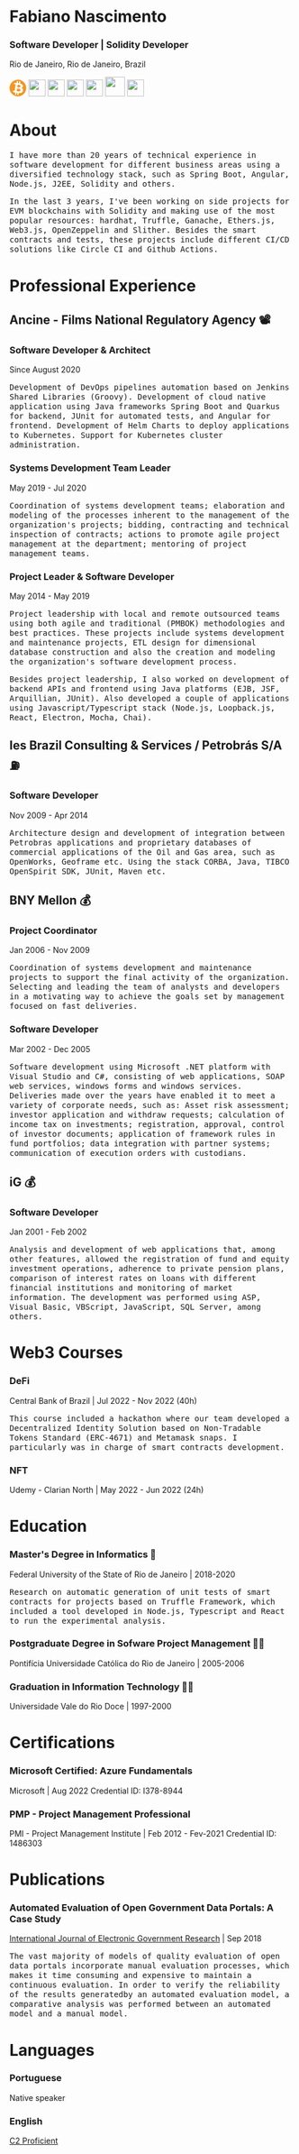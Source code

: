 Fabiano Nascimento
===
### Software Developer | Solidity Developer 
Rio de Janeiro, Rio de Janeiro, Brazil

<img src="blockchain.png" width="30" height="30" /> <img src="https://cdn.jsdelivr.net/gh/devicons/devicon/icons/solidity/solidity-original.svg" width="30" height="30" />  <img src="https://cdn.jsdelivr.net/gh/devicons/devicon/icons/nodejs/nodejs-original.svg" width="30" height="30" />  <img src="https://cdn.jsdelivr.net/gh/devicons/devicon/icons/typescript/typescript-original.svg" width="30" height="30" /> <img src="https://cdn.jsdelivr.net/gh/devicons/devicon/icons/angularjs/angularjs-original.svg" width="30" height="30" /> <img src="https://cdn.jsdelivr.net/gh/devicons/devicon/icons/kubernetes/kubernetes-plain.svg" width="35" height="35" />  <img src="https://cdn.jsdelivr.net/gh/devicons/devicon/icons/azure/azure-original.svg" width="30" height="30" />
          

# About

<samp>I have more than 20 years of technical experience in software development for different business areas using a diversified technology stack, such as Spring Boot, Angular,  Node.js, J2EE, Solidity and others.</samp>

<samp>In the last 3 years, I've been working on side projects for EVM blockchains with Solidity and making use of the most popular resources: hardhat, Truffle, Ganache, Ethers.js, Web3.js, OpenZeppelin and Slither. Besides the smart contracts and tests, these projects include different CI/CD solutions like Circle CI and Github Actions.</samp>

# Professional Experience

## Ancine - Films National Regulatory Agency 📽️

### Software Developer & Architect 
Since August 2020

<samp>Development of DevOps pipelines automation based on Jenkins Shared Libraries (Groovy). 
Development of cloud native application using Java frameworks Spring Boot and Quarkus for backend, JUnit for automated tests, and Angular for frontend. Development of Helm Charts to deploy applications to Kubernetes.
Support for Kubernetes cluster administration.</samp>

### Systems Development Team Leader
May 2019 - Jul 2020

<samp>Coordination of systems development teams; elaboration and modeling of the processes inherent to the management of the organization's projects; bidding, contracting and technical inspection of contracts; actions to promote agile project management at the department; mentoring of project management teams.</samp>

### Project Leader & Software Developer
May 2014 - May 2019

<samp>Project leadership with local and remote outsourced teams using both agile and traditional (PMBOK) methodologies and best practices. These projects include systems development and maintenance projects, ETL design for dimensional database construction and also the creation and modeling the organization's software development process.</samp>

<samp>Besides project leadership, I also worked on development of backend APIs and frontend using Java platforms (EJB, JSF, Arquillian, JUnit). Also developed a couple of applications using Javascript/Typescript stack (Node.js, Loopback.js, React, Electron, Mocha, Chai).</samp>

## Ies Brazil Consulting & Services / Petrobrás S/A ⛽

### Software Developer
Nov 2009 - Apr 2014

<samp>Architecture design and development of integration between Petrobras applications and proprietary databases of commercial applications of the Oil and Gas area, such as OpenWorks, Geoframe etc. Using the stack CORBA, Java, TIBCO OpenSpirit SDK, JUnit, Maven etc.</samp>

## BNY Mellon 💰

### Project Coordinator
Jan 2006 - Nov 2009

<samp>Coordination of systems development and maintenance projects to support the final activity of the organization. Selecting and leading the team of analysts and developers in a motivating way to achieve the goals set by management focused on fast deliveries.</samp>

### Software Developer
Mar 2002 - Dec 2005

<samp>Software development using Microsoft .NET platform with Visual Studio and C#, consisting of web applications, SOAP web services, windows forms and windows services. Deliveries made over the years have enabled it to meet a variety of corporate needs, such as: Asset risk assessment; investor application and withdraw requests; calculation of income tax on investments; registration, approval, control of investor documents; application of framework rules in fund portfolios; data integration with partner systems; communication of execution orders with custodians.</samp>

## iG 💰

### Software Developer
Jan 2001 - Feb 2002

<samp>Analysis and development of web applications that, among other features, allowed the registration of fund and equity investment operations, adherence to private pension plans, comparison of interest rates on loans with different financial institutions and monitoring of market information. The development was performed using ASP, Visual Basic, VBScript, JavaScript, SQL Server, among others.</samp>

# Web3 Courses

### DeFi
Central Bank of Brazil | Jul 2022 - Nov 2022 (40h)

<samp>This course included a hackathon where our team developed a Decentralized Identity Solution based on Non-Tradable Tokens Standard (ERC-4671) and Metamask snaps. I particularly was in charge of smart contracts development.</samp>

### NFT
Udemy - Clarian North | May 2022 - Jun 2022 (24h)


# Education

### Master's Degree in Informatics 🔬
Federal University of the State of Rio de Janeiro | 2018-2020

<samp>Research on automatic generation of unit tests of smart contracts for projects based on Truffle Framework, which included a tool developed in Node.js, Typescript and React to run the experimental analysis.</samp>

### Postgraduate Degree in Sofware Project Management 🧑‍💼
Pontifícia Universidade Católica do Rio de Janeiro | 2005-2006

### Graduation in Information Technology 🧑‍🎓
Universidade Vale do Rio Doce | 1997-2000


# Certifications

### Microsoft Certified: Azure Fundamentals
Microsoft | Aug 2022
Credential ID: I378-8944

### PMP - Project Management Professional
PMI - Project Management Institute | Feb 2012 - Fev-2021
Credential ID: 1486303

# Publications

### Automated Evaluation of Open Government Data Portals: A Case Study
[International Journal of Electronic Government Research](https://www.igi-global.com/article/automated-evaluation-of-open-government-data-portals/220475)  | Sep 2018

<samp>The vast majority of models of quality evaluation of open data portals incorporate manual evaluation processes, which makes it time consuming and expensive to maintain a continuous evaluation. In order to verify the reliability of the results generatedby an automated evaluation model, a comparative analysis was performed between an automated model and a manual model.</samp>

# Languages

### Portuguese
Native speaker

### English
[C2 Proficient ](https://www.efset.org/cert/UA29Pc)

<!--
**fabianorodrigo/fabianorodrigo** is a ✨ _special_ ✨ repository because its `README.md` (this file) appears on your GitHub profile.

Here are some ideas to get you started:

- 🔭 I’m currently working on ...
- 🌱 I’m currently learning ...
- 👯 I’m looking to collaborate on ...
- 🤔 I’m looking for help with ...
- 💬 Ask me about ...
- 📫 How to reach me: ...
- 😄 Pronouns: ...
- ⚡ Fun fact: ...
-->
